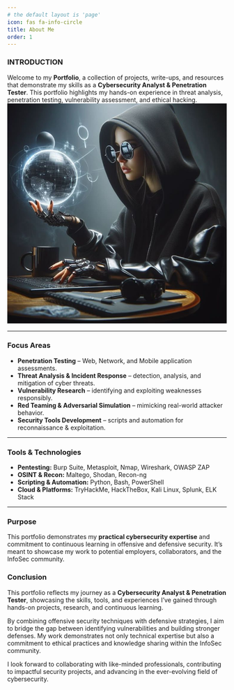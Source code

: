 ```yaml
---
# the default layout is 'page'
icon: fas fa-info-circle
title: About Me
order: 1
---
```


### INTRODUCTION  

Welcome to my **Portfolio**, a collection of projects, write-ups, and resources that demonstrate my skills as a **Cybersecurity Analyst & Penetration Tester**. This portfolio highlights my hands-on experience in threat analysis, penetration testing, vulnerability assessment, and ethical hacking.  
![My Portfolio](assets/images/blog_image.jpg)

---

### Focus Areas  
- **Penetration Testing** – Web, Network, and Mobile application assessments.  
- **Threat Analysis & Incident Response** – detection, analysis, and mitigation of cyber threats.  
- **Vulnerability Research** – identifying and exploiting weaknesses responsibly.  
- **Red Teaming & Adversarial Simulation** – mimicking real-world attacker behavior.  
- **Security Tools Development** – scripts and automation for reconnaissance & exploitation.  

---

### Tools & Technologies  
- **Pentesting:** Burp Suite, Metasploit, Nmap, Wireshark, OWASP ZAP  
- **OSINT & Recon:** Maltego, Shodan, Recon-ng  
- **Scripting & Automation:** Python, Bash, PowerShell  
- **Cloud & Platforms:** TryHackMe, HackTheBox, Kali Linux, Splunk, ELK Stack  

---


### Purpose  
This portfolio demonstrates my **practical cybersecurity expertise** and commitment to continuous learning in offensive and defensive security. It’s meant to showcase my work to potential employers, collaborators, and the InfoSec community.  



### Conclusion  

This portfolio reflects my journey as a **Cybersecurity Analyst & Penetration Tester**, showcasing the skills, tools, and experiences I’ve gained through hands-on projects, research, and continuous learning.  

By combining offensive security techniques with defensive strategies, I aim to bridge the gap between identifying vulnerabilities and building stronger defenses. My work demonstrates not only technical expertise but also a commitment to ethical practices and knowledge sharing within the InfoSec community.  

I look forward to collaborating with like-minded professionals, contributing to impactful security projects, and advancing in the ever-evolving field of cybersecurity.  
